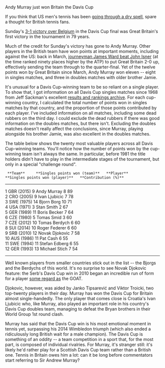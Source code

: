 Andy Murray just won Britain the Davis Cup


If you think that US men's tennis has been [going through a dry spell](http://fivethirtyeight.com/features/american-men-may-be-about-to-dominate-world-tennis-again/), spare a thought for British tennis fans. 

Sunday's [3-1 victory over Belgium](http://espn.go.com/tennis/story/_/id/14248587/andy-murray-leads-great-britain-first-davis-cup-title-1936-victory-david-goffin) in the Davis Cup final was Great Britain's first victory in the tournament in 79 years.

Much of the credit for Sunday's victory has gone to Andy Murray. Other players in the British team have won points at important moments, including against the US: back in March, [journeyman James Ward beat John Isner](http://espn.go.com/blog/espntennis/post/_/id/1647/john-isners-loss-creates-more-u-s-concerns) (at the time ranked ninety places higher by the ATP) to put Great Britain 2-0 up, effectively sending the team through to the quarter-final. Yet of the twelve points won by Great Britain since March, Andy Murray won eleven -- eight in singles matches, and three in doubles matches with older brother Jamie. 

It's unusual for a Davis Cup-winning team to be so reliant on a single player. To show that, I got information on all Davis Cup singles matches since 1968 from Jeff Sackman's excellent [results and rankings archive](https://github.com/JeffSackmann/tennis_atp). For each cup-winning country, I calculated the total number of points won in singles matches by that country, and the proportion of those points contributed by each player. I've included information on all matches, including some dead rubbers on the third day. I could exclude the dead rubbers if there was good information on the doubles matches, but there isn't. Excluding the doubles matches doesn't really affect the conclusions, since Murray, playing alongside his brother Jamie, was also excellent in the doubles matches.

The table below shows the twenty most valuable players across all Davis Cup-winning teams. You'll notice how the number of points won by the cup-winning team isn't always the same. In particular, before 1981 the title holders didn't have to play in the intermediate stages of the tournament, but only in a special "challenge round". 


     **Team**     **Singles points won (team)**   **Player**       **Singles points won (player)**   **Contribution (%)**  
---- ------------ ------------------------------- ---------------- --------------------------------- ----------------------
1    GBR (2015)   9                               Andy Murray      8                                 89                    
2    CRO (2005)   9                               Ivan Ljubicic    7                                 78                    
3    SWE (1975)   14                              Bjorn Borg       10                                71                    
4    USA (1971)   3                               Stan Smith       2                                 67                    
5    GER (1989)   11                              Boris Becker     7                                 64                    
6    CZE (1980)   5                               Tomas Smid       3                                 60                    
7    CZE (2012)   10                              Tomas Berdych    6                                 60                    
8    SUI (2014)   10                              Roger Federer    6                                 60                    
9    SRB (2010)   12                              Novak Djokovic   7                                 58                    
10   AUS (1986)   11                              Pat Cash         6                                 55                    
11   SWE (1994)   11                              Stefan Edberg    6                                 55                    
12   GER (1993)   13                              Michael Stich    7                                 54                    
---- ------------ ------------------------------- ---------------- --------------------------------- ----------------------
 
Well known players from smaller countries stick out in the list -- the Bjorgs and the Berdychs of this world. 
It's no surprise to see Novak Djokovic feature: the Serb's Davis Cup win in 2010 began an incredible run of form for a player [some regard as](http://fivethirtyeight.com/features/djokovic-and-federer-are-vying-to-be-the-greatest-of-all-time/) the GOAT. 

Djokovic, however, was aided by Janko Tipsarević and Viktor Troicki, two top-twenty players in their day. 
Murray has won the Davis Cup for Britain almost single-handedly. 
The only player that comes close is Croatia's Ivan Ljubicic who, like Murray, also played an important role in his country's Davis Cup doubles team, managing to defeat the Bryan brothers in their World Group 1st round clash.

Murray has said that the Davis Cup win is his most emotional moment in tennis yet, surpassing his 2014 Wimbledon triumph (which also ended a ridiculously long British wait for a male champion). The Davis Cup is something of an oddity -- a team competition in a sport that, for the most part, is composed of individual rivalries. For Murray, it's stranger still: it's likely he'd rather play for a Scottish Davis Cup team rather than a British one. Tennis in Britain owes him a lot: can it be long before commentators start referring to Sir Andrew Murray?	
